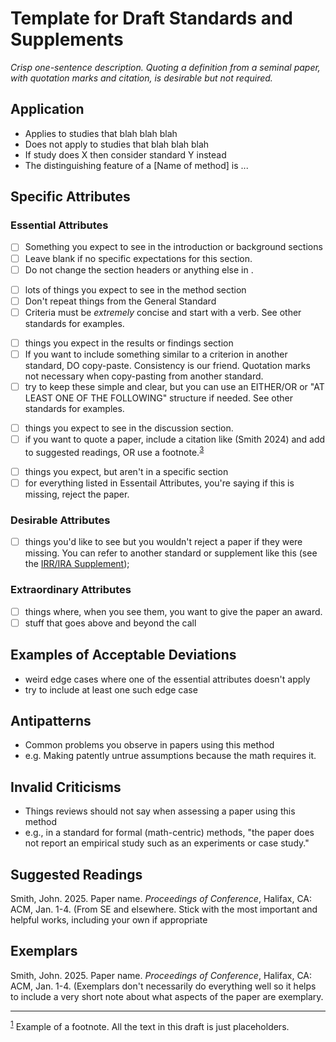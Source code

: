 # Template for Draft Standards and Supplements
<standard name="Name of method">

*<desc>Crisp one-sentence description. Quoting a definition from a seminal paper, with quotation marks and citation, is desirable but not required.</desc>*


## Application 

-   Applies to studies that blah blah blah
-   Does not apply to studies that blah blah blah
-   If study does X then consider standard Y instead
-   The distinguishing feature of a [Name of method] is ...
  
## Specific Attributes 

### Essential Attributes 
<checklist name="Essential">

<intro>

- [ ]	Something you expect to see in the introduction or background sections
- [ ]	Leave blank if no specific expectations for this section.
- [ ]	Do not change the section headers or anything else in <these brackets>. 

<method>

- [ ]	lots of things you expect to see in the method section
- [ ]	Don't repeat things from the General Standard
- [ ]	Criteria must be _extremely_ concise and start with a verb. See other standards for examples.

<results>

- [ ]	things you expect in the results or findings section
- [ ]	If you want to include something similar to a criterion in another standard, DO copy-paste. Consistency is our friend. Quotation marks not necessary when copy-pasting from another standard.
- [ ]	try to keep these simple and clear, but you can use an EITHER/OR or "AT LEAST ONE OF THE FOLLOWING" structure if needed. See other standards for examples.

<discussion>

- [ ]  things you expect to see in the discussion section. 
- [ ] if you want to quote a paper, include a citation like (Smith 2024) and add to suggested readings, OR use a footnote.<sup>[3](#myfootnote1)</sup> 

<other>
  
- [ ] things you expect, but aren't in a specific section
- [ ] for everything listed in Essentail Attributes, you're saying if this is missing, reject the paper. 

</checklist>

### Desirable Attributes 
<checklist name="Desirable">
	
- [ ]	things you'd like to see but you wouldn't reject a paper if they were missing. You can refer to another standard or supplement like this (see the [IRR/IRA Supplement](https://github.com/acmsigsoft/EmpiricalStandards/blob/master/docs/supplements/InterRaterReliabilityAndAgreement.md));
</checklist>
     
### Extraordinary Attributes
<checklist name="Extraordinary">
  
- [ ]	things where, when you see them, you want to give the paper an award. 
- [ ] stuff that goes above and beyond the call
  
</checklist>

## Examples of Acceptable Deviations 

- weird edge cases where one of the essential attributes doesn't apply
- try to include at least one such edge case

## Antipatterns 

-   Common problems you observe in papers using this method
-   e.g. Making patently untrue assumptions because the math requires it. 
    
## Invalid Criticisms

-   Things reviews should not say when assessing a paper using this method
-   e.g., in a standard for formal (math-centric) methods, "the paper does not report an empirical study such as an experiments or case study."
	

## Suggested Readings 

Smith, John. 2025. Paper name. *Proceedings of Conference*, Halifax, CA: ACM, Jan. 1-4. (From SE and elsewhere. Stick with the most important and helpful works, including your own if appropriate
	
## Exemplars

Smith, John. 2025. Paper name. *Proceedings of Conference*, Halifax, CA: ACM, Jan. 1-4. (Exemplars don't necessarily do everything well so it helps to include a very short note about what aspects of the paper are exemplary. 

---
<footnote><sup>[1](#myfootnote1)</sup> Example of a footnote. All the text in this draft is just placeholders.  </footnote><br>
</standard>
